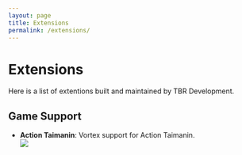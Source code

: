 ```yaml
---
layout: page
title: Extensions
permalink: /extensions/
---
```



# Extensions
Here is a list of extentions built and maintained by TBR Development.

## Game Support

* **Action Taimanin**: Vortex support for Action Taimanin.<br />
![][ActionTaimanin]

[ActionTaimanin]: ./game/action-taimanin/actiontaimanin.png